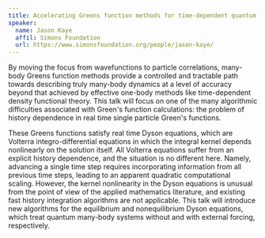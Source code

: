```yaml
---
title: Accelerating Greens function methods for time-dependent quantum many-body calculations&colon; fast history integration for Dyson equations
speaker:
  name: Jason Kaye 
  affil: Simons Foundation
  url: https://www.simonsfoundation.org/people/jason-kaye/
---
```


By moving the focus from wavefunctions to particle correlations, many-body Greens function methods provide a controlled and tractable path towards describing truly many-body dynamics at a level of accuracy beyond that achieved by effective one-body methods like time-dependent density functional theory. This talk will focus on one of the many algorithmic difficulties associated with Green's function calculations: the problem of history dependence in real time single particle Green's functions.

These Greens functions satisfy real time Dyson equations, which are Volterra integro-differential equations in which the integral kernel depends nonlinearly on the solution itself. All Volterra equations suffer from an explicit history dependence, and the situation is no different here. Namely, advancing a single time step requires incorporating information from all previous time steps, leading to an apparent quadratic computational scaling. However, the kernel nonlinearity in the Dyson equations is unusual from the point of view of the applied mathematics literature, and existing fast history integration algorithms are not applicable. This talk will introduce new algorithms for the equilibrium and nonequilibrium Dyson equations, which treat quantum many-body systems without and with external forcing, respectively.
